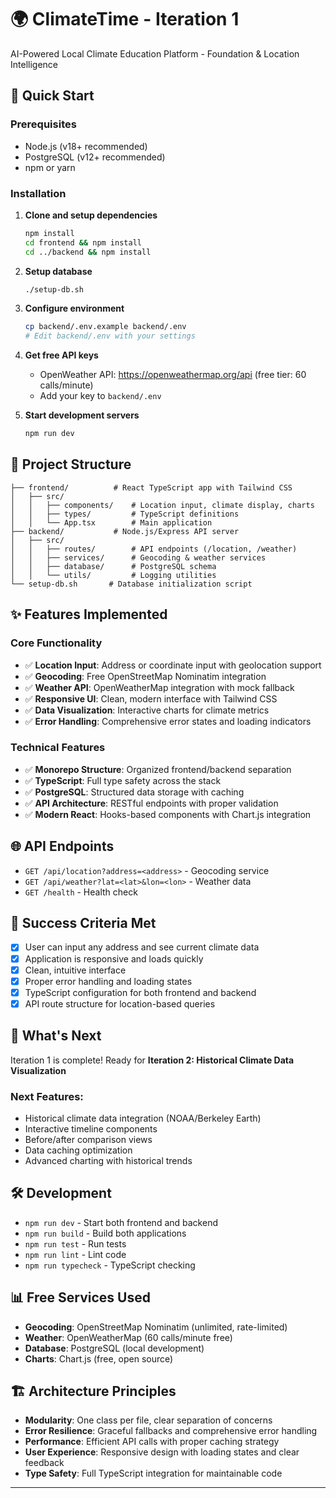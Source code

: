 # 🌍 ClimateTime - Iteration 1

AI-Powered Local Climate Education Platform - Foundation & Location Intelligence

## 🚀 Quick Start

### Prerequisites
- Node.js (v18+ recommended)
- PostgreSQL (v12+ recommended)
- npm or yarn

### Installation

1. **Clone and setup dependencies**
   ```bash
   npm install
   cd frontend && npm install
   cd ../backend && npm install
   ```

2. **Setup database**
   ```bash
   ./setup-db.sh
   ```

3. **Configure environment**
   ```bash
   cp backend/.env.example backend/.env
   # Edit backend/.env with your settings
   ```

4. **Get free API keys**
   - OpenWeather API: https://openweathermap.org/api (free tier: 60 calls/minute)
   - Add your key to `backend/.env`

5. **Start development servers**
   ```bash
   npm run dev
   ```

## 📁 Project Structure

```
├── frontend/          # React TypeScript app with Tailwind CSS
│   ├── src/
│   │   ├── components/    # Location input, climate display, charts
│   │   ├── types/         # TypeScript definitions
│   │   └── App.tsx        # Main application
├── backend/           # Node.js/Express API server
│   ├── src/
│   │   ├── routes/        # API endpoints (/location, /weather)
│   │   ├── services/      # Geocoding & weather services
│   │   ├── database/      # PostgreSQL schema
│   │   └── utils/         # Logging utilities
└── setup-db.sh       # Database initialization script
```

## ✨ Features Implemented

### Core Functionality
- ✅ **Location Input**: Address or coordinate input with geolocation support
- ✅ **Geocoding**: Free OpenStreetMap Nominatim integration
- ✅ **Weather API**: OpenWeatherMap integration with mock fallback
- ✅ **Responsive UI**: Clean, modern interface with Tailwind CSS
- ✅ **Data Visualization**: Interactive charts for climate metrics
- ✅ **Error Handling**: Comprehensive error states and loading indicators

### Technical Features
- ✅ **Monorepo Structure**: Organized frontend/backend separation
- ✅ **TypeScript**: Full type safety across the stack  
- ✅ **PostgreSQL**: Structured data storage with caching
- ✅ **API Architecture**: RESTful endpoints with proper validation
- ✅ **Modern React**: Hooks-based components with Chart.js integration

## 🌐 API Endpoints

- `GET /api/location?address=<address>` - Geocoding service
- `GET /api/weather?lat=<lat>&lon=<lon>` - Weather data
- `GET /health` - Health check

## 🎯 Success Criteria Met

- [x] User can input any address and see current climate data
- [x] Application is responsive and loads quickly  
- [x] Clean, intuitive interface
- [x] Proper error handling and loading states
- [x] TypeScript configuration for both frontend and backend
- [x] API route structure for location-based queries

## 🔄 What's Next

Iteration 1 is complete! Ready for **Iteration 2: Historical Climate Data Visualization**

### Next Features:
- Historical climate data integration (NOAA/Berkeley Earth)
- Interactive timeline components
- Before/after comparison views
- Data caching optimization
- Advanced charting with historical trends

## 🛠️ Development

- `npm run dev` - Start both frontend and backend
- `npm run build` - Build both applications
- `npm run test` - Run tests
- `npm run lint` - Lint code
- `npm run typecheck` - TypeScript checking

## 📊 Free Services Used

- **Geocoding**: OpenStreetMap Nominatim (unlimited, rate-limited)
- **Weather**: OpenWeatherMap (60 calls/minute free)
- **Database**: PostgreSQL (local development)
- **Charts**: Chart.js (free, open source)

## 🏗️ Architecture Principles

- **Modularity**: One class per file, clear separation of concerns
- **Error Resilience**: Graceful fallbacks and comprehensive error handling
- **Performance**: Efficient API calls with proper caching strategy
- **User Experience**: Responsive design with loading states and clear feedback
- **Type Safety**: Full TypeScript integration for maintainable code

---

